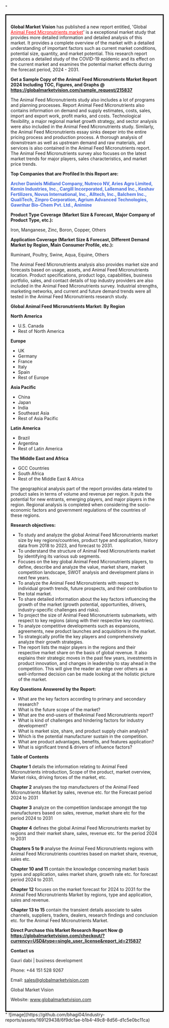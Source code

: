 "<div style='border: 3px solid black; padding: 1em;'>

<strong>Global Market Vision</strong> has published a new report entitled, 'Global <a style='color: #ff0000;' href='https://globalmarketvision.com/reports/global-animal-feed-micronutrients-market/215837'>Animal Feed Micronutrients market</a>' is a exceptional market study that provides more detailed information and detailed analysis of this market. It provides a complete overview of the market with a detailed understanding of important factors such as current market conditions, potential size, quantity, and market potential. This research report produces a detailed study of the COVID-19 epidemic and its effect on the current market and examines the potential market effects during the forecast period, 2024 - 2031.

<strong>Get a Sample Copy of the Animal Feed Micronutrients Market Report 2024 Including TOC, Figures, and Graphs @</strong> <a style='color: #ff0000;' href='https://globalmarketvision.com/sample_request/215837?utm_source=linkedinPulse&utm_medium=Bhagyashree&utm_campaign=Bhagyashree'><strong>https://globalmarketvision.com/sample_request/215837</strong></a>

The Animal Feed Micronutrients study also includes a lot of programs and planning processes. Report Animal Feed Micronutrients also contains information on demand and supply estimates, costs, sales, import and export work, profit marks, and costs. Technological flexibility, a major regional market growth strategy, and sector analysis were also included in the Animal Feed Micronutrients study. Similarly, the Animal Feed Micronutrients essay sinks deeper into the entire pricing process and production process. A thorough analysis of downstream as well as upstream demand and raw materials, and services is also contained in the Animal Feed Micronutrients report. The Animal Feed Micronutrients survey also focuses on the latest market trends for major players, sales characteristics, and market price trends.

<strong>Top Companies that are Profiled In this Report are:</strong>

<strong style='color: #4169e1;'>Archer Daniels Midland Company, Nutreco NV, Aries Agro Limited, Kemin Industries, Inc., Cargill Incorporated, Lallemand Inc., Keshav Fertilizers, Novus International, Inc., Alltech, Inc., Balchem Inc., QualiTech, Zinpro Corporation, Agrium Advanced Technologies, Gawrihar Bio-Chem Pvt. Ltd., Animine</strong>
<div class='table-is-responsive'>
<p class='table-is-responsive'><strong>Product Type Coverage (Market Size &amp; Forecast, Major Company of Product Type, etc.):</strong></p>
Iron, Manganese, Zinc, Boron, Copper, Others

<strong>Application Coverage (Market Size &amp; Forecast, Different Demand Market by Region, Main Consumer Profile, etc.):</strong>

Ruminant, Poultry, Swine, Aqua, Equine, Others

The Animal Feed Micronutrients analysis also provides market size and forecasts based on usage, assets, and Animal Feed Micronutrients location. Product specifications, product logo, capabilities, business portfolio, sales, and contact details of top industry providers are also included in the Animal Feed Micronutrients survey. Industrial strengths, marketing networks, and current and future demand trends were all tested in the Animal Feed Micronutrients research study.

</div>
<strong>Global Animal Feed Micronutrients Market: By Region</strong>

<strong>North America</strong>
<ul>
  <li>U.S. Canada</li>
  <li>Rest of North America</li>
</ul>
<strong>Europe</strong>
<ul>
  <li>UK</li>
  <li>Germany</li>
  <li>France</li>
  <li>Italy</li>
  <li>Spain</li>
  <li>Rest of Europe</li>
</ul>
<strong>Asia Pacific</strong>
<ul>
  <li>China</li>
  <li>Japan</li>
  <li>India</li>
  <li>Southeast Asia</li>
  <li>Rest of Asia Pacific</li>
</ul>
<strong>Latin America</strong>
<ul>
  <li>Brazil</li>
  <li>Argentina</li>
  <li>Rest of Latin America</li>
</ul>
<strong>The Middle East and Africa</strong>
<ul>
  <li>GCC Countries</li>
  <li>South Africa</li>
  <li>Rest of the Middle East &amp; Africa</li>
</ul>
The geographical analysis part of the report provides data related to product sales in terms of volume and revenue per region. It puts the potential for new entrants, emerging players, and major players in the region. Regional analysis is completed when considering the socio-economic factors and government regulations of the countries of these regions.

<strong>Research objectives:</strong>
<ul>
  <li>To study and analyze the global Animal Feed Micronutrients market size by key regions/countries, product type and application, history data from 2018 to 2023, and forecast to 2031.</li>
  <li>To understand the structure of Animal Feed Micronutrients market by identifying its various sub segments.</li>
  <li>Focuses on the key global Animal Feed Micronutrients players, to define, describe and analyze the value, market share, market competition landscape, SWOT analysis and development plans in next few years.</li>
  <li>To analyze the Animal Feed Micronutrients with respect to individual growth trends, future prospects, and their contribution to the total market.</li>
  <li>To share detailed information about the key factors influencing the growth of the market (growth potential, opportunities, drivers, industry-specific challenges and risks).</li>
  <li>To project the size of Animal Feed Micronutrients submarkets, with respect to key regions (along with their respective key countries).</li>
  <li>To analyze competitive developments such as expansions, agreements, new product launches and acquisitions in the market.</li>
  <li>To strategically profile the key players and comprehensively analyze their growth strategies.</li>
  <li>The report lists the major players in the regions and their respective market share on the basis of global revenue. It also explains their strategic moves in the past few years, investments in product innovation, and changes in leadership to stay ahead in the competition. This will give the reader an edge over others as a well-informed decision can be made looking at the holistic picture of the market.</li>
</ul>
<strong>Key Questions Answered by the Report:</strong>
<ul>
  <li>What are the key factors according to primary and secondary research?</li>
  <li>What is the future scope of the market?</li>
  <li>What are the end-users of theAnimal Feed Micronutrients report?</li>
  <li>What is kind of challenges and hindering factors for industry development?</li>
  <li>What is market size, share, and product supply chain analysis?</li>
  <li>Which is the potential manufacturer sustain in the competition.</li>
  <li>What are product advantages, benefits, and features application?</li>
  <li>What is significant trend &amp; drivers of influence factors?</li>
</ul>
<strong>Table of Contents</strong>

<strong>Chapter 1</strong> details the information relating to Animal Feed Micronutrients introduction, Scope of the product, market overview, Market risks, driving forces of the market, etc.

<strong>Chapter 2</strong> analyses the top manufacturers of the Animal Feed Micronutrients Market by sales, revenue etc. for the Forecast period 2024 to 2031

<strong>Chapter 3</strong> analyze on the competition landscape amongst the top manufacturers based on sales, revenue, market share etc for the period 2024 to 2031

<strong>Chapter 4</strong> defines the global Animal Feed Micronutrients market by regions and their market share, sales, revenue etc. for the period 2024 to 2031

<strong>Chapters 5 to 9</strong> analyse the Animal Feed Micronutrients regions with Animal Feed Micronutrients countries based on market share, revenue, sales etc.

<strong>Chapter 10 and 11</strong> contain the knowledge concerning market basis types and application, sales market share, growth rate etc. for forecast period 2024 to 2031.

<strong>Chapter 12</strong> focuses on the market forecast for 2024 to 2031 for the Animal Feed Micronutrients Market by regions, type and application, sales and revenue.

<strong>Chapter 13 to 15</strong> contain the transient details associate to sales channels, suppliers, traders, dealers, research findings and conclusion etc. for the Animal Feed Micronutrients Market.

<b><strong>Direct Purchase this Market Research Report Now @ </strong><a style='color: #ff0000;' href='https://globalmarketvision.com/checkout/?currency=USD&type=single_user_license&report_id=215837?utm_source=linkedinPulse&utm_medium=Bhagyashree&utm_campaign=Bhagyashree'><strong>https://globalmarketvision.com/checkout/?currency=USD&type=single_user_license&report_id=215837</strong></a></b>

<strong>Contact us</strong>

Gauri dabi | business development

Phone: +44 151 528 9267

Email: <a href='mailto:sales@globalmarketvision.com'>sales@globalmarketvision.com</a>

Global Market Vision

Website: <a href='http://www.globalmarketvision.com/'>www.globalmarketvision.com</a>

</div>"
![image](https://github.com/bhagi04/industry-reports/assets/169129438/6f9dc1ae-b1b4-49c8-8d56-d1c5e0bc11ca)
